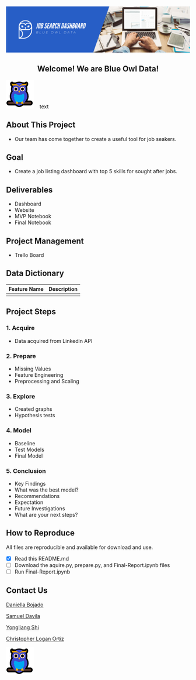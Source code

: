 ![Header](https://github.com/Blue-Owl-Data/Job-Search-Dashboard/blob/main/Blue_Owl_Data_Banner.png "Header")

 <h2 align = "center"> <b> Welcome! We are Blue Owl Data! </b></h2>

![image](https://github.com/Blue-Owl-Data/Job-Search-Dashboard/blob/main/owly.png)&nbsp;&nbsp;&nbsp;&nbsp;text



## About This Project 
- Our team has come together to create a useful tool for job seakers. 

## Goal
- Create a job listing dashboard with top 5 skills for sought after jobs.


## Deliverables
- Dashboard
- Website
- MVP Notebook
- Final Notebook

## Project Management 
- Trello Board

## Data Dictionary
| Feature Name                | Description                                                   |
|-----------------------------|---------------------------------------------------------------|
|                             |                                                               |



## Project Steps
### 1. Acquire
- Data acquired from Linkedin API

### 2. Prepare
- Missing Values
- Feature Engineering
- Preprocessing and Scaling

### 3. Explore
- Created graphs
- Hypothesis tests 

### 4. Model
- Baseline
- Test Models
- Final Model
	
### 5. Conclusion
- Key Findings
- What was the best model?
- Recommendations
- Expectation
- Future Investigations
- What are your next steps?


## How to Reproduce
All files are reproducible and available for download and use.
- [x] Read this README.md
- [ ] Download the aquire.py, prepare.py, and Final-Report.ipynb files
- [ ] Run Final-Report.ipynb

## Contact Us 
[Daniella Bojado](https://github.com/dbojado)

[Samuel Davila](https://github.com/SamuelD-Data)

[Yongliang Shi](https://github.com/Yongliang-Shi)

[Christopher Logan Ortiz](https://github.com/Promeos)

![image](https://github.com/Blue-Owl-Data/Job-Search-Dashboard/blob/main/owly.png "image") 

